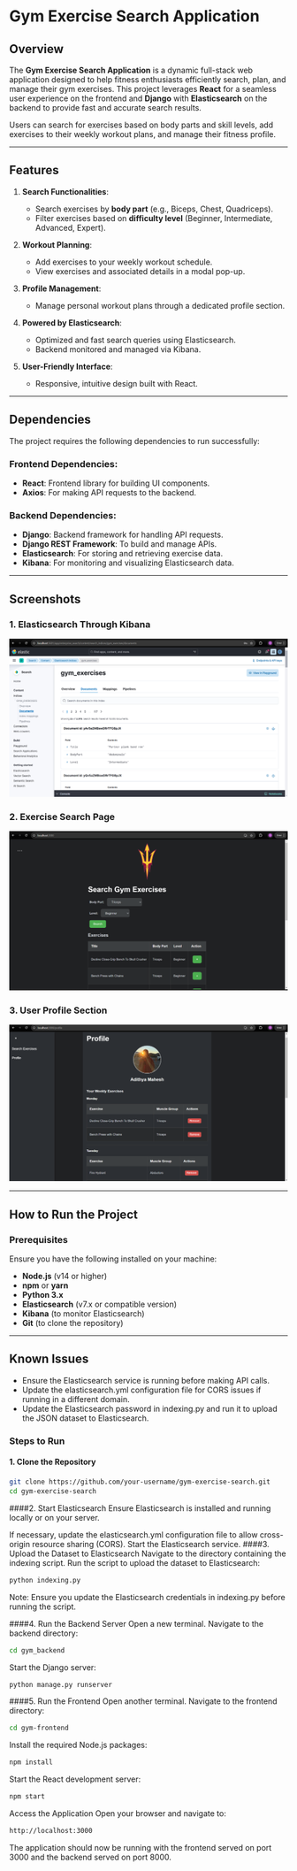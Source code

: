 # Gym Exercise Search Application

## Overview

The **Gym Exercise Search Application** is a dynamic full-stack web application designed to help fitness enthusiasts efficiently search, plan, and manage their gym exercises. This project leverages **React** for a seamless user experience on the frontend and **Django** with **Elasticsearch** on the backend to provide fast and accurate search results.

Users can search for exercises based on body parts and skill levels, add exercises to their weekly workout plans, and manage their fitness profile.

---

## Features

1. **Search Functionalities**:
   - Search exercises by **body part** (e.g., Biceps, Chest, Quadriceps).
   - Filter exercises based on **difficulty level** (Beginner, Intermediate, Advanced, Expert).

2. **Workout Planning**:
   - Add exercises to your weekly workout schedule.
   - View exercises and associated details in a modal pop-up.

3. **Profile Management**:
   - Manage personal workout plans through a dedicated profile section.

4. **Powered by Elasticsearch**:
   - Optimized and fast search queries using Elasticsearch.
   - Backend monitored and managed via Kibana.

5. **User-Friendly Interface**:
   - Responsive, intuitive design built with React.

---

## Dependencies

The project requires the following dependencies to run successfully:

### Frontend Dependencies:
- **React**: Frontend library for building UI components.
- **Axios**: For making API requests to the backend.

### Backend Dependencies:
- **Django**: Backend framework for handling API requests.
- **Django REST Framework**: To build and manage APIs.
- **Elasticsearch**: For storing and retrieving exercise data.
- **Kibana**: For monitoring and visualizing Elasticsearch data.

---

## Screenshots

### 1. Elasticsearch Through Kibana
![Elasticsearch Screenshot](images/elasticsearch-kibana.png)

### 2. Exercise Search Page
![Exercise Search Screenshot](images/exercise-page.png)

### 3. User Profile Section
![Profile Section Screenshot](images/profile-section.png)

---

## How to Run the Project

### Prerequisites

Ensure you have the following installed on your machine:
- **Node.js** (v14 or higher)
- **npm** or **yarn**
- **Python 3.x**
- **Elasticsearch** (v7.x or compatible version)
- **Kibana** (to monitor Elasticsearch)
- **Git** (to clone the repository)

---

## Known Issues
- Ensure the Elasticsearch service is running before making API calls.
- Update the elasticsearch.yml configuration file for CORS issues if running in a different domain.
- Update the Elasticsearch password in indexing.py and run it to upload the JSON dataset to Elasticsearch.

### Steps to Run

#### 1. Clone the Repository
```bash
git clone https://github.com/your-username/gym-exercise-search.git
cd gym-exercise-search
```
####2. Start Elasticsearch
Ensure Elasticsearch is installed and running locally or on your server.

If necessary, update the elasticsearch.yml configuration file to allow cross-origin resource sharing (CORS).
Start the Elasticsearch service.
####3. Upload the Dataset to Elasticsearch
Navigate to the directory containing the indexing script.
Run the script to upload the dataset to Elasticsearch:
```bash
python indexing.py
```
Note: Ensure you update the Elasticsearch credentials in indexing.py before running the script.

####4. Run the Backend Server
Open a new terminal.
Navigate to the backend directory:
```bash
cd gym_backend
```
Start the Django server:
```bash
python manage.py runserver
```
####5. Run the Frontend
Open another terminal.
Navigate to the frontend directory:
```bash
cd gym-frontend
```
Install the required Node.js packages:
```bash
npm install
```
Start the React development server:
```bash
npm start
```
Access the Application
Open your browser and navigate to:
```bash
http://localhost:3000
```
The application should now be running with the frontend served on port 3000 and the backend served on port 8000.
